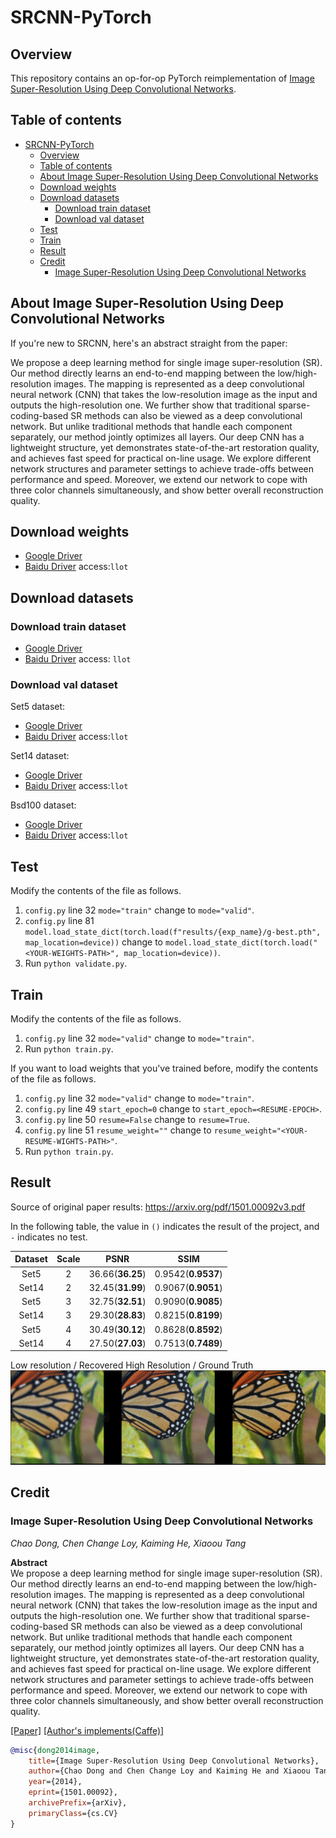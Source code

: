 # SRCNN-PyTorch

## Overview

This repository contains an op-for-op PyTorch reimplementation
of [Image Super-Resolution Using Deep Convolutional Networks](https://arxiv.org/abs/1501.00092v3).

## Table of contents

- [SRCNN-PyTorch](#srcnn-pytorch)
    - [Overview](#overview)
    - [Table of contents](#table-of-contents)
    - [About Image Super-Resolution Using Deep Convolutional Networks](#about-image-super-resolution-using-deep-convolutional-networks)
    - [Download weights](#download-weights)
    - [Download datasets](#download-datasets)
        - [Download train dataset](#download-train-dataset)
        - [Download val dataset](#download-val-dataset)
    - [Test](#test)
    - [Train](#train)
    - [Result](#result)
    - [Credit](#credit)
        - [Image Super-Resolution Using Deep Convolutional Networks](#image-super-resolution-using-deep-convolutional-networks)

## About Image Super-Resolution Using Deep Convolutional Networks

If you're new to SRCNN, here's an abstract straight from the paper:

We propose a deep learning method for single image super-resolution (SR). Our method directly learns an end-to-end
mapping between the low/high-resolution images. The mapping is represented as a deep convolutional neural network (CNN)
that takes the low-resolution image as the input and outputs the high-resolution one. We further show that traditional
sparse-coding-based SR methods can also be viewed as a deep convolutional network. But unlike traditional methods that
handle each component separately, our method jointly optimizes all layers. Our deep CNN has a lightweight structure, yet
demonstrates state-of-the-art restoration quality, and achieves fast speed for practical on-line usage. We explore
different network structures and parameter settings to achieve trade-offs between performance and speed. Moreover, we
extend our network to cope with three color channels simultaneously, and show better overall reconstruction quality.

## Download weights

- [Google Driver](https://drive.google.com/drive/folders/1zPGktAZtph5aMR_gJdV5Q6S5gJEDvY8r?usp=sharing)
- [Baidu Driver](https://pan.baidu.com/s/1n04tkTauMGLUp4asO1cY3w) access:`llot`

## Download datasets

### Download train dataset

- [Google Driver](https://drive.google.com/drive/folders/1PYizfnKq-UtRCDoSy79PGA4FC5HqAqch?usp=sharing)
- [Baidu Driver](https://pan.baidu.com/s/1Oa1oas0GOT78DX1IAX7svg) access: `llot`

### Download val dataset

Set5 dataset:

- [Google Driver](https://drive.google.com/file/d/1GJZztdiJ6oBmJe9Ntyyos_psMzM8KY4P/view?usp=sharing)
- [Baidu Driver](https://pan.baidu.com/s/1_B97Ga6thSi5h43Wuqyw0Q) access:`llot`

Set14 dataset:

- [Google Driver](https://drive.google.com/file/d/14bxrGB3Nej8vBqxLoqerGX2dhChQKJoa/view?usp=sharing)
- [Baidu Driver](https://pan.baidu.com/s/1wy_kf4Kkj2nSkgRUkaLzVA) access:`llot`

Bsd100 dataset:

- [Google Driver](https://drive.google.com/file/d/1RTlPATPBCfUufJspgTik5KUEzAuVcyFF/view?usp=sharing)
- [Baidu Driver](https://pan.baidu.com/s/1Ig8t3_G4Nzhl8MvPAvdzFA) access:`llot`

## Test

Modify the contents of the file as follows.

1. `config.py` line 32 `mode="train"` change to `mode="valid"`.
2. `config.py` line 81 `model.load_state_dict(torch.load(f"results/{exp_name}/g-best.pth", map_location=device))` change to `model.load_state_dict(torch.load("<YOUR-WEIGHTS-PATH>", map_location=device))`.
3. Run `python validate.py`.

## Train

Modify the contents of the file as follows.

1. `config.py` line 32 `mode="valid"` change to `mode="train"`.
2. Run `python train.py`.

If you want to load weights that you've trained before, modify the contents of the file as follows.

1. `config.py` line 32 `mode="valid"` change to `mode="train"`.
2. `config.py` line 49 `start_epoch=0` change to `start_epoch=<RESUME-EPOCH>`.
3. `config.py` line 50 `resume=False` change to `resume=True`.
4. `config.py` line 51 `resume_weight=""` change to `resume_weight="<YOUR-RESUME-WIGHTS-PATH>"`.
5. Run `python train.py`.

## Result

Source of original paper results: https://arxiv.org/pdf/1501.00092v3.pdf

In the following table, the value in `()` indicates the result of the project, and `-` indicates no test.

| Dataset | Scale |       PSNR       |        SSIM        |
| :-----: | :---: | :--------------: | :----------------: |
|  Set5   |   2   | 36.66(**36.25**) | 0.9542(**0.9537**) |
|  Set14  |   2   | 32.45(**31.99**) | 0.9067(**0.9051**) |
|  Set5   |   3   | 32.75(**32.51**) | 0.9090(**0.9085**) |
|  Set14  |   3   | 29.30(**28.83**) | 0.8215(**0.8199**) |
|  Set5   |   4   | 30.49(**30.12**) | 0.8628(**0.8592**) |
|  Set14  |   4   | 27.50(**27.03**) | 0.7513(**0.7489**) |

Low resolution / Recovered High Resolution / Ground Truth
<span align="center"><img src="assets/result.png"/></span>

## Credit

### Image Super-Resolution Using Deep Convolutional Networks

_Chao Dong, Chen Change Loy, Kaiming He, Xiaoou Tang_ <br>

**Abstract** <br>
We propose a deep learning method for single image super-resolution (SR). Our method directly learns an end-to-end
mapping between the low/high-resolution images. The mapping is represented as a deep convolutional neural network (CNN)
that takes the low-resolution image as the input and outputs the high-resolution one. We further show that traditional
sparse-coding-based SR methods can also be viewed as a deep convolutional network. But unlike traditional methods that
handle each component separately, our method jointly optimizes all layers. Our deep CNN has a lightweight structure, yet
demonstrates state-of-the-art restoration quality, and achieves fast speed for practical on-line usage. We explore
different network structures and parameter settings to achieve trade-offs between performance and speed. Moreover, we
extend our network to cope with three color channels simultaneously, and show better overall reconstruction quality.

[[Paper]](https://arxiv.org/pdf/1501.00092) [[Author's implements(Caffe)]](http://mmlab.ie.cuhk.edu.hk/projects/SRCNN/SRCNN_train.zip)

```bibtex
@misc{dong2014image,
    title={Image Super-Resolution Using Deep Convolutional Networks},
    author={Chao Dong and Chen Change Loy and Kaiming He and Xiaoou Tang},
    year={2014},
    eprint={1501.00092},
    archivePrefix={arXiv},
    primaryClass={cs.CV}
}
```
